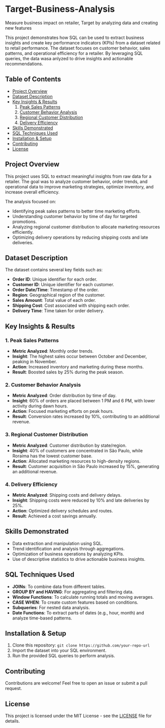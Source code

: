 # Target-Business-Analysis
Measure business impact on retailer, Target by analyzing data and creating new features

This project demonstrates how SQL can be used to extract business insights and create key performance indicators (KPIs) from a dataset related to retail performance. The dataset focuses on customer behavior, sales patterns, and operational efficiency for a retailer. By leveraging SQL queries, the data wasa anlyzed to drive insights and actionable recommendations.

## Table of Contents
- [Project Overview](#project-overview)
- [Dataset Description](#dataset-description)
- [Key Insights & Results](#key-insights--results)
  1. [Peak Sales Patterns](#1-peak-sales-patterns)
  2. [Customer Behavior Analysis](#2-customer-behavior-analysis)
  3. [Regional Customer Distribution](#3-regional-customer-distribution)
  4. [Delivery Efficiency](#4-delivery-efficiency)
- [Skills Demonstrated](#skills-demonstrated)
- [SQL Techniques Used](#sql-techniques-used)
- [Installation & Setup](#installation--setup)
- [Contributing](#contributing)
- [License](#license)

## Project Overview

This project uses SQL to extract meaningful insights from raw data for a retailer. The goal was to analyze customer behavior, order trends, and operational data to improve marketing strategies, optimize inventory, and increase overall efficiency.

The analysis focused on:
- Identifying peak sales patterns to better time marketing efforts.
- Understanding customer behavior by time of day for targeted promotions.
- Analyzing regional customer distribution to allocate marketing resources efficiently.
- Optimizing delivery operations by reducing shipping costs and late deliveries.

## Dataset Description

The dataset contains several key fields such as:
- **Order ID**: Unique identifier for each order.
- **Customer ID**: Unique identifier for each customer.
- **Order Date/Time**: Timestamp of the order.
- **Region**: Geographical region of the customer.
- **Sales Amount**: Total value of each order.
- **Shipping Cost**: Cost associated with shipping each order.
- **Delivery Time**: Time taken for order delivery.

## Key Insights & Results

### 1. Peak Sales Patterns
- **Metric Analyzed**: Monthly order trends.
- **Insight**: The highest sales occur between October and December, peaking in November.
- **Action**: Increased inventory and marketing during these months.
- **Result**: Boosted sales by 25% during the peak season.

### 2. Customer Behavior Analysis
- **Metric Analyzed**: Order distribution by time of day.
- **Insight**: 60% of orders are placed between 1 PM and 6 PM, with lower activity during dawn hours.
- **Action**: Focused marketing efforts on peak hours.
- **Result**: Conversion rates increased by 10%, contributing to an additional revenue.

### 3. Regional Customer Distribution
- **Metric Analyzed**: Customer distribution by state/region.
- **Insight**: 40% of customers are concentrated in São Paulo, while Roraima has the lowest customer base.
- **Action**: Allocated marketing resources to high-density regions.
- **Result**: Customer acquisition in São Paulo increased by 15%, generating an additional revenue.

### 4. Delivery Efficiency
- **Metric Analyzed**: Shipping costs and delivery delays.
- **Insight**: Shipping costs were reduced by 10% and late deliveries by 25%.
- **Action**: Optimized delivery schedules and routes.
- **Result**: Achieved a cost savings annually.

## Skills Demonstrated
- Data extraction and manipulation using SQL.
- Trend identification and analysis through aggregations.
- Optimization of business operations by analyzing KPIs.
- Use of descriptive statistics to drive actionable business insights.

## SQL Techniques Used
- **JOINs**: To combine data from different tables.
- **GROUP BY and HAVING**: For aggregating and filtering data.
- **Window Functions**: To calculate running totals and moving averages.
- **CASE WHEN**: To create custom features based on conditions.
- **Subqueries**: For nested data analysis.
- **Date Functions**: To extract parts of dates (e.g., hour, month) and analyze time-based patterns.

## Installation & Setup
1. Clone this repository: `git clone https://github.com/your-repo-url`
2. Import the dataset into your SQL environment.
3. Run the provided SQL queries to perform analysis.

## Contributing
Contributions are welcome! Feel free to open an issue or submit a pull request.

## License
This project is licensed under the MIT License - see the [LICENSE](LICENSE) file for details.


